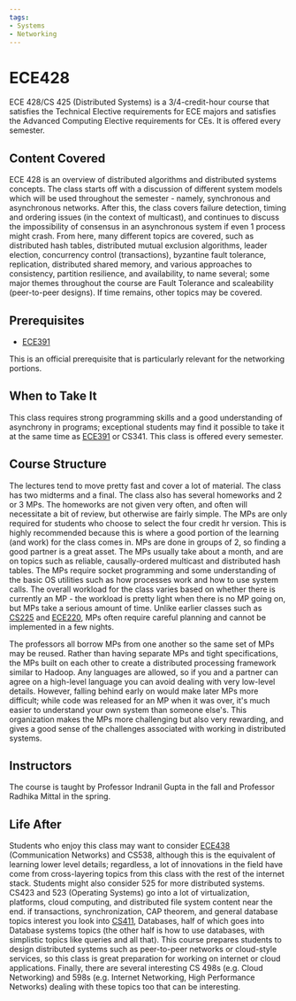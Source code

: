 ```yaml
---
tags:
- Systems
- Networking
---
```


# ECE428

ECE 428/CS 425 (Distributed Systems) is a 3/4-credit-hour course that satisfies the Technical Elective requirements for ECE majors and satisfies the Advanced Computing Elective requirements for CEs. It is offered every semester.

## Content Covered

ECE 428 is an overview of distributed algorithms and distributed systems concepts. The class starts off with a discussion of different system models which will be used throughout the semester - namely, synchronous and asynchronous networks. After this, the class covers failure detection, timing and ordering issues (in the context of multicast), and continues to discuss the impossibility of consensus in an asynchronous system if even 1 process might crash. From here, many different topics are covered, such as distributed hash tables, distributed mutual exclusion algorithms, leader election, concurrency control (transactions), byzantine fault tolerance, replication, distributed shared memory, and various approaches to consistency, partition resilience, and availability, to name several; some major themes throughout the course are Fault Tolerance and scaleability (peer-to-peer designs). If time remains, other topics may be covered.

## Prerequisites

- [ECE391](ECE391.md)

This is an official prerequisite that is particularly relevant for the networking portions.

## When to Take It

This class requires strong programming skills and a good understanding of asynchrony in programs; exceptional students may find it possible to take it at the same time as [ECE391](ECE391.md) or CS341. This class is offered every semester.

## Course Structure

The lectures tend to move pretty fast and cover a lot of material. The class has two midterms and a final. The class also has several homeworks and 2 or 3 MPs. The homeworks are not given very often, and often will necessitate a bit of review, but otherwise are fairly simple. The MPs are only required for students who choose to select the four credit hr version. This is highly recommended because this is where a good portion of the learning (and work) for the class comes in. MPs are done in groups of 2, so finding a good partner is a great asset. The MPs usually take about a month, and are on topics such as reliable, causally-ordered multicast and distributed hash tables. The MPs require socket programming and some understanding of the basic OS utilities such as how processes work and how to use system calls. The overall workload for the class varies based on whether there is currently an MP - the workload is pretty light when there is no MP going on, but MPs take a serious amount of time.  Unlike earlier classes such as [CS225](../CS%20Course%20Offerings/CS225.md) and [ECE220](ECE220.md), MPs often require careful planning and cannot be implemented in a few nights.

The professors all borrow MPs from one another so the same set of MPs may be reused. Rather than having separate MPs and tight specifications, the MPs built on each other to create a distributed processing framework similar to Hadoop. Any languages are allowed, so if you and a partner can agree on a high-level language you can avoid dealing with very low-level details. However, falling behind early on would make later MPs more difficult; while code was released for an MP when it was over, it's much easier to understand your own system than someone else's. This organization makes the MPs more challenging but also very rewarding, and gives a good sense of the challenges associated with working in distributed systems.

## Instructors

The course is taught by Professor Indranil Gupta in the fall and Professor Radhika Mittal in the spring.

## Life After

Students who enjoy this class may want to consider [ECE438](ECE438.md) (Communication Networks) and CS538, although this is the equivalent of learning lower level details; regardless, a lot of innovations in the field have come from cross-layering topics from this class with the rest of the internet stack. Students might also consider 525 for more distributed systems. CS423 and 523 (Operating Systems) go into a lot of virtualization, platforms, cloud computing, and distributed file system content near the end. if transactions, synchronization, CAP theorem, and general database topics interest you look into [CS411](../CS%20Course%20Offerings/CS411.md), Databases, half of which goes into Database systems topics (the other half is how to use databases, with simplistic topics like queries and all that). This course prepares students to design distributed systems such as peer-to-peer networks or cloud-style services, so this class is great preparation for working on internet or cloud applications. Finally, there are several interesting CS 498s (e.g. Cloud Networking) and 598s (e.g. Internet Networking, High Performance Networks) dealing with these topics too that can be interesting.